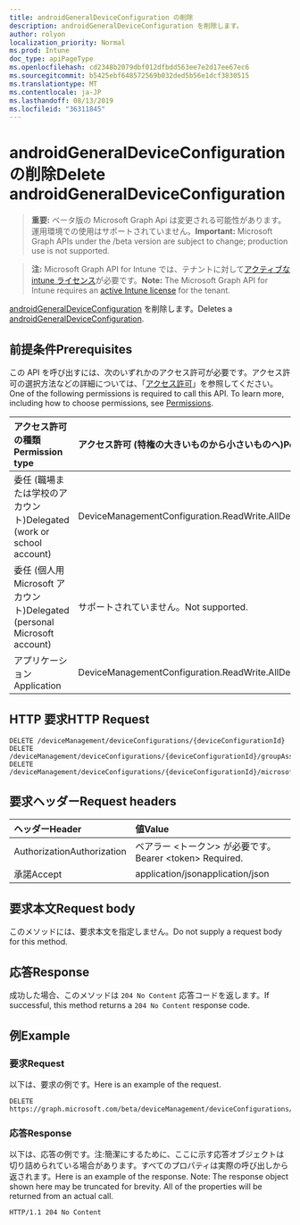 ```yaml
---
title: androidGeneralDeviceConfiguration の削除
description: androidGeneralDeviceConfiguration を削除します。
author: rolyon
localization_priority: Normal
ms.prod: Intune
doc_type: apiPageType
ms.openlocfilehash: cd2348b2079dbf012dfbdd563ee7e2d17ee67ec6
ms.sourcegitcommit: b5425ebf648572569b032ded5b56e1dcf3830515
ms.translationtype: MT
ms.contentlocale: ja-JP
ms.lasthandoff: 08/13/2019
ms.locfileid: "36311845"
---
```

# <a name="delete-androidgeneraldeviceconfiguration"></a><span data-ttu-id="0983e-103">androidGeneralDeviceConfiguration の削除</span><span class="sxs-lookup"><span data-stu-id="0983e-103">Delete androidGeneralDeviceConfiguration</span></span>

> <span data-ttu-id="0983e-104">**重要:** ベータ版の Microsoft Graph Api は変更される可能性があります。運用環境での使用はサポートされていません。</span><span class="sxs-lookup"><span data-stu-id="0983e-104">**Important:** Microsoft Graph APIs under the /beta version are subject to change; production use is not supported.</span></span>

> <span data-ttu-id="0983e-105">**注:** Microsoft Graph API for Intune では、テナントに対して[アクティブな intune ライセンス](https://go.microsoft.com/fwlink/?linkid=839381)が必要です。</span><span class="sxs-lookup"><span data-stu-id="0983e-105">**Note:** The Microsoft Graph API for Intune requires an [active Intune license](https://go.microsoft.com/fwlink/?linkid=839381) for the tenant.</span></span>

<span data-ttu-id="0983e-106">[androidGeneralDeviceConfiguration](../resources/intune-deviceconfig-androidgeneraldeviceconfiguration.md) を削除します。</span><span class="sxs-lookup"><span data-stu-id="0983e-106">Deletes a [androidGeneralDeviceConfiguration](../resources/intune-deviceconfig-androidgeneraldeviceconfiguration.md).</span></span>

## <a name="prerequisites"></a><span data-ttu-id="0983e-107">前提条件</span><span class="sxs-lookup"><span data-stu-id="0983e-107">Prerequisites</span></span>
<span data-ttu-id="0983e-p101">この API を呼び出すには、次のいずれかのアクセス許可が必要です。アクセス許可の選択方法などの詳細については、「[アクセス許可](/graph/permissions-reference)」を参照してください。</span><span class="sxs-lookup"><span data-stu-id="0983e-p101">One of the following permissions is required to call this API. To learn more, including how to choose permissions, see [Permissions](/graph/permissions-reference).</span></span>

|<span data-ttu-id="0983e-110">アクセス許可の種類</span><span class="sxs-lookup"><span data-stu-id="0983e-110">Permission type</span></span>|<span data-ttu-id="0983e-111">アクセス許可 (特権の大きいものから小さいものへ)</span><span class="sxs-lookup"><span data-stu-id="0983e-111">Permissions (from most to least privileged)</span></span>|
|:---|:---|
|<span data-ttu-id="0983e-112">委任 (職場または学校のアカウント)</span><span class="sxs-lookup"><span data-stu-id="0983e-112">Delegated (work or school account)</span></span>|<span data-ttu-id="0983e-113">DeviceManagementConfiguration.ReadWrite.All</span><span class="sxs-lookup"><span data-stu-id="0983e-113">DeviceManagementConfiguration.ReadWrite.All</span></span>|
|<span data-ttu-id="0983e-114">委任 (個人用 Microsoft アカウント)</span><span class="sxs-lookup"><span data-stu-id="0983e-114">Delegated (personal Microsoft account)</span></span>|<span data-ttu-id="0983e-115">サポートされていません。</span><span class="sxs-lookup"><span data-stu-id="0983e-115">Not supported.</span></span>|
|<span data-ttu-id="0983e-116">アプリケーション</span><span class="sxs-lookup"><span data-stu-id="0983e-116">Application</span></span>|<span data-ttu-id="0983e-117">DeviceManagementConfiguration.ReadWrite.All</span><span class="sxs-lookup"><span data-stu-id="0983e-117">DeviceManagementConfiguration.ReadWrite.All</span></span>|

## <a name="http-request"></a><span data-ttu-id="0983e-118">HTTP 要求</span><span class="sxs-lookup"><span data-stu-id="0983e-118">HTTP Request</span></span>
<!-- {
  "blockType": "ignored"
}
-->
``` http
DELETE /deviceManagement/deviceConfigurations/{deviceConfigurationId}
DELETE /deviceManagement/deviceConfigurations/{deviceConfigurationId}/groupAssignments/{deviceConfigurationGroupAssignmentId}/deviceConfiguration
DELETE /deviceManagement/deviceConfigurations/{deviceConfigurationId}/microsoft.graph.windowsDomainJoinConfiguration/networkAccessConfigurations/{deviceConfigurationId}
```

## <a name="request-headers"></a><span data-ttu-id="0983e-119">要求ヘッダー</span><span class="sxs-lookup"><span data-stu-id="0983e-119">Request headers</span></span>
|<span data-ttu-id="0983e-120">ヘッダー</span><span class="sxs-lookup"><span data-stu-id="0983e-120">Header</span></span>|<span data-ttu-id="0983e-121">値</span><span class="sxs-lookup"><span data-stu-id="0983e-121">Value</span></span>|
|:---|:---|
|<span data-ttu-id="0983e-122">Authorization</span><span class="sxs-lookup"><span data-stu-id="0983e-122">Authorization</span></span>|<span data-ttu-id="0983e-123">ベアラー &lt;トークン&gt; が必要です。</span><span class="sxs-lookup"><span data-stu-id="0983e-123">Bearer &lt;token&gt; Required.</span></span>|
|<span data-ttu-id="0983e-124">承諾</span><span class="sxs-lookup"><span data-stu-id="0983e-124">Accept</span></span>|<span data-ttu-id="0983e-125">application/json</span><span class="sxs-lookup"><span data-stu-id="0983e-125">application/json</span></span>|

## <a name="request-body"></a><span data-ttu-id="0983e-126">要求本文</span><span class="sxs-lookup"><span data-stu-id="0983e-126">Request body</span></span>
<span data-ttu-id="0983e-127">このメソッドには、要求本文を指定しません。</span><span class="sxs-lookup"><span data-stu-id="0983e-127">Do not supply a request body for this method.</span></span>

## <a name="response"></a><span data-ttu-id="0983e-128">応答</span><span class="sxs-lookup"><span data-stu-id="0983e-128">Response</span></span>
<span data-ttu-id="0983e-129">成功した場合、このメソッドは `204 No Content` 応答コードを返します。</span><span class="sxs-lookup"><span data-stu-id="0983e-129">If successful, this method returns a `204 No Content` response code.</span></span>

## <a name="example"></a><span data-ttu-id="0983e-130">例</span><span class="sxs-lookup"><span data-stu-id="0983e-130">Example</span></span>

### <a name="request"></a><span data-ttu-id="0983e-131">要求</span><span class="sxs-lookup"><span data-stu-id="0983e-131">Request</span></span>
<span data-ttu-id="0983e-132">以下は、要求の例です。</span><span class="sxs-lookup"><span data-stu-id="0983e-132">Here is an example of the request.</span></span>
``` http
DELETE https://graph.microsoft.com/beta/deviceManagement/deviceConfigurations/{deviceConfigurationId}
```

### <a name="response"></a><span data-ttu-id="0983e-133">応答</span><span class="sxs-lookup"><span data-stu-id="0983e-133">Response</span></span>
<span data-ttu-id="0983e-p102">以下は、応答の例です。注:簡潔にするために、ここに示す応答オブジェクトは切り詰められている場合があります。すべてのプロパティは実際の呼び出しから返されます。</span><span class="sxs-lookup"><span data-stu-id="0983e-p102">Here is an example of the response. Note: The response object shown here may be truncated for brevity. All of the properties will be returned from an actual call.</span></span>
``` http
HTTP/1.1 204 No Content
```







